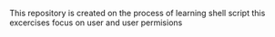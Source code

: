 This repository is created on the process of learning shell script
this excercises focus on user and user permisions